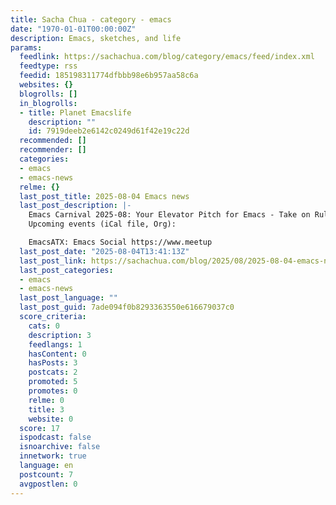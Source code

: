```yaml
---
title: Sacha Chua - category - emacs
date: "1970-01-01T00:00:00Z"
description: Emacs, sketches, and life
params:
  feedlink: https://sachachua.com/blog/category/emacs/feed/index.xml
  feedtype: rss
  feedid: 185198311774dfbbb98e6b957aa58c6a
  websites: {}
  blogrolls: []
  in_blogrolls:
  - title: Planet Emacslife
    description: ""
    id: 7919deeb2e6142c0249d61f42e19c22d
  recommended: []
  recommender: []
  categories:
  - emacs
  - emacs-news
  relme: {}
  last_post_title: 2025-08-04 Emacs news
  last_post_description: |-
    Emacs Carnival 2025-08: Your Elevator Pitch for Emacs - Take on Rules (@takeonrules@dice.camp, Irreal)
    Upcoming events (iCal file, Org):

    EmacsATX: Emacs Social https://www.meetup
  last_post_date: "2025-08-04T13:41:13Z"
  last_post_link: https://sachachua.com/blog/2025/08/2025-08-04-emacs-news/
  last_post_categories:
  - emacs
  - emacs-news
  last_post_language: ""
  last_post_guid: 7ade094f0b8293363550e616679037c0
  score_criteria:
    cats: 0
    description: 3
    feedlangs: 1
    hasContent: 0
    hasPosts: 3
    postcats: 2
    promoted: 5
    promotes: 0
    relme: 0
    title: 3
    website: 0
  score: 17
  ispodcast: false
  isnoarchive: false
  innetwork: true
  language: en
  postcount: 7
  avgpostlen: 0
---
```

